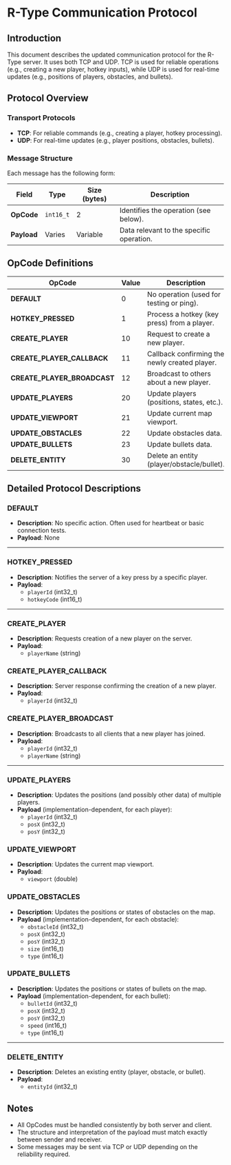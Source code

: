 # R-Type Communication Protocol

## Introduction
This document describes the updated communication protocol for the R-Type server. It uses both TCP and UDP. TCP is used for reliable operations (e.g., creating a new player, hotkey inputs), while UDP is used for real-time updates (e.g., positions of players, obstacles, and bullets).

## Protocol Overview

### Transport Protocols
- **TCP**: For reliable commands (e.g., creating a player, hotkey processing).
- **UDP**: For real-time updates (e.g., player positions, obstacles, bullets).

### Message Structure
Each message has the following form:

| Field       | Type     | Size (bytes) | Description                               |
|-------------|----------|--------------|-------------------------------------------|
| **OpCode**  | `int16_t`| 2            | Identifies the operation (see below).     |
| **Payload** | Varies   | Variable     | Data relevant to the specific operation.  |

## OpCode Definitions

| OpCode                     | Value | Description                                   |
|----------------------------|-------|-----------------------------------------------|
| **DEFAULT**                | 0     | No operation (used for testing or ping).      |
| **HOTKEY_PRESSED**         | 1     | Process a hotkey (key press) from a player.   |
| **CREATE_PLAYER**          | 10    | Request to create a new player.               |
| **CREATE_PLAYER_CALLBACK** | 11    | Callback confirming the newly created player. |
| **CREATE_PLAYER_BROADCAST**| 12    | Broadcast to others about a new player.       |
| **UPDATE_PLAYERS**         | 20    | Update players (positions, states, etc.).     |
| **UPDATE_VIEWPORT**        | 21    | Update current map viewport.                  |
| **UPDATE_OBSTACLES**       | 22    | Update obstacles data.                        |
| **UPDATE_BULLETS**         | 23    | Update bullets data.                          |
| **DELETE_ENTITY**          | 30    | Delete an entity (player/obstacle/bullet).    |

## Detailed Protocol Descriptions

### DEFAULT
- **Description**: No specific action. Often used for heartbeat or basic connection tests.  
- **Payload**: None

---

### HOTKEY_PRESSED
- **Description**: Notifies the server of a key press by a specific player.  
- **Payload**:  
  - `playerId` (int32_t)  
  - `hotkeyCode` (int16_t)

---

### CREATE_PLAYER
- **Description**: Requests creation of a new player on the server.  
- **Payload**:  
  - `playerName` (string)

### CREATE_PLAYER_CALLBACK
- **Description**: Server response confirming the creation of a new player.  
- **Payload**:  
  - `playerId` (int32_t)

### CREATE_PLAYER_BROADCAST
- **Description**: Broadcasts to all clients that a new player has joined.  
- **Payload**:  
  - `playerId` (int32_t)  
  - `playerName` (string)

---

### UPDATE_PLAYERS
- **Description**: Updates the positions (and possibly other data) of multiple players.  
- **Payload** (implementation-dependent, for each player):
  - `playerId` (int32_t)  
  - `posX` (int32_t)  
  - `posY` (int32_t)

### UPDATE_VIEWPORT
- **Description**: Updates the current map viewport.  
- **Payload**:
  - `viewport` (double)

### UPDATE_OBSTACLES
- **Description**: Updates the positions or states of obstacles on the map.  
- **Payload** (implementation-dependent, for each obstacle):
  - `obstacleId` (int32_t)
  - `posX` (int32_t)
  - `posY` (int32_t)
  - `size` (int16_t)
  - `type` (int16_t)

### UPDATE_BULLETS
- **Description**: Updates the positions or states of bullets on the map.  
- **Payload** (implementation-dependent, for each bullet):
  - `bulletId` (int32_t)
  - `posX` (int32_t)
  - `posY` (int32_t)
  - `speed` (int16_t)
  - `type` (int16_t)

---

### DELETE_ENTITY
- **Description**: Deletes an existing entity (player, obstacle, or bullet).  
- **Payload**:
  - `entityId` (int32_t)

## Notes
- All OpCodes must be handled consistently by both server and client.
- The structure and interpretation of the payload must match exactly between sender and receiver.
- Some messages may be sent via TCP or UDP depending on the reliability required.